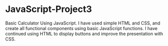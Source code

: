 # JavaScript-Project3
Basic Calculator Using JavaScript.
I have used simple HTML and CSS, and create all functional components using basic JavaScript functions. I have continued using HTML to display buttons and improve the presentation with CSS. 

